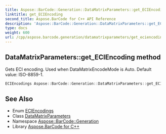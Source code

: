 ```yaml
---
title: Aspose::BarCode::Generation::DataMatrixParameters::get_ECIEncoding method
linktitle: get_ECIEncoding
second_title: Aspose.BarCode for C++ API Reference
description: 'Aspose::BarCode::Generation::DataMatrixParameters::get_ECIEncoding method. Gets ECI encoding. Used when DataMatrixEncodeMode is Auto. Default value: ISO-8859-1 in C++.'
type: docs
weight: 600
url: /cpp/aspose.barcode.generation/datamatrixparameters/get_eciencoding/
---
```

## DataMatrixParameters::get_ECIEncoding method


Gets ECI encoding. Used when DataMatrixEncodeMode is Auto. Default value: ISO-8859-1.

```cpp
ECIEncodings Aspose::BarCode::Generation::DataMatrixParameters::get_ECIEncoding() const
```

## See Also

* Enum [ECIEncodings](../../eciencodings/)
* Class [DataMatrixParameters](../)
* Namespace [Aspose::BarCode::Generation](../../)
* Library [Aspose.BarCode for C++](../../../)
